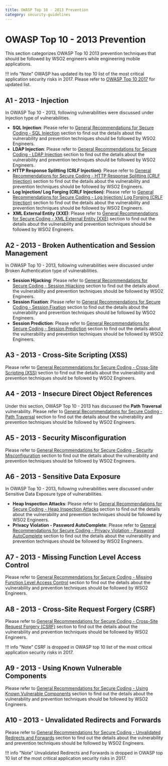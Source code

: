 ```yaml
---
title: OWASP Top 10 - 2013 Prevention
category: security-guidelines
---
```


# OWASP Top 10 - 2013 Prevention

This section categorizes OWASP Top 10 2013 prevention techniques that should be followed by WSO2 engineers while engineering mobile applications.

!!! info "Note"
    OWASP has updated its top 10 list of the most critical application security risks in 2017. Please refer to [OWASP Top 10 2017](/security-guidelines/secure-engineering-guidelines/secure-coding-guidlines/owasp-t10-2017-prevention/) for updated list.


## A1 - 2013 - Injection
In OWASP Top 10 - 2013, following vulnerabilities were discussed under Injection type of vulnerabilities.  

* **SQL Injection**: Please refer to [General Recommendations for Secure Coding - SQL Injection](/security-guidelines/secure-engineering-guidelines/secure-coding-guidlines/general-recommendations-for-secure-coding/#sql-injection) section to find out the details about the vulnerability and prevention techniques should be followed by WSO2 Engineers.
* **LDAP Injection**: Please refer to [General Recommendations for Secure Coding - LDAP Injection](/security-guidelines/secure-engineering-guidelines/secure-coding-guidlines/general-recommendations-for-secure-coding/#ldap-injection) section to find out the details about the vulnerability and prevention techniques should be followed by WSO2 Engineers.
* **HTTP Response Splitting (CRLF Injection)**: Please refer to [General Recommendations for Secure Coding - HTTP Response Splitting (CRLF Injection)](/security-guidelines/secure-engineering-guidelines/secure-coding-guidlines/general-recommendations-for-secure-coding/#http-response-splitting-crlf-injection) section to find out the details about the vulnerability and prevention techniques should be followed by WSO2 Engineers.
* **Log Injection/ Log Forging (CRLF Injection)**: Please refer to [General Recommendations for Secure Coding - Log Injection/ Log Forging (CRLF Injection)](/security-guidelines/secure-engineering-guidelines/secure-coding-guidlines/general-recommendations-for-secure-coding/#log-injection-log-forging-crlf-injection) section to find out the details about the vulnerability and prevention techniques should be followed by WSO2 Engineers.
* **XML External Entity (XXE)**: Please refer to [General Recommendations for Secure Coding - XML External Entity (XXE)](/security-guidelines/secure-engineering-guidelines/secure-coding-guidlines/general-recommendations-for-secure-coding/#xml-external-entity-xxe) section to find out the details about the vulnerability and prevention techniques should be followed by WSO2 Engineers.


## A2 - 2013 - Broken Authentication and Session Management
In OWASP Top 10 - 2013, following vulnerabilities were discussed under Broken Authentication type of vulnerabilities.  

* **Session Hijacking**: Please refer to [General Recommendations for Secure Coding - Session Hijacking](/security-guidelines/secure-engineering-guidelines/secure-coding-guidlines/general-recommendations-for-secure-coding/#session-hijacking) section to find out the details about the vulnerability and prevention techniques should be followed by WSO2 Engineers.
* **Session Fixation**: Please refer to [General Recommendations for Secure Coding - Session Fixation](/security-guidelines/secure-engineering-guidelines/secure-coding-guidlines/general-recommendations-for-secure-coding/#session-fixation) section to find out the details about the vulnerability and prevention techniques should be followed by WSO2 Engineers.
* **Session Prediction**: Please refer to [General Recommendations for Secure Coding - Session Prediction](/security-guidelines/secure-engineering-guidelines/secure-coding-guidlines/general-recommendations-for-secure-coding/#session-prediction) section to find out the details about the vulnerability and prevention techniques should be followed by WSO2 Engineers.


## A3 - 2013 - Cross-Site Scripting (XSS)
Please refer to [General Recommendations for Secure Coding - Cross-Site Scripting (XSS)](/security-guidelines/secure-engineering-guidelines/secure-coding-guidlines/general-recommendations-for-secure-coding/#cross-site-scripting-xss) section to find out the details about the vulnerability and prevention techniques should be followed by WSO2 Engineers.


## A4 - 2013 - Insecure Direct Object References
Under this section, OWASP Top 10 - 2013 has discussed the **Path Traversal** vulnerability. Please refer to [General Recommendations for Secure Coding - Path Traversal](/security-guidelines/secure-engineering-guidelines/secure-coding-guidlines/general-recommendations-for-secure-coding/#path-traversal) section to find out the details about the vulnerability and prevention techniques should be followed by WSO2 Engineers.


## A5 - 2013 - Security Misconfiguration
Please refer to [General Recommendations for Secure Coding - Security Misconfiguration](/security-guidelines/secure-engineering-guidelines/secure-coding-guidlines/general-recommendations-for-secure-coding/#security-misconfiguration) section to find out the details about the vulnerability and prevention techniques should be followed by WSO2 Engineers.


## A6 - 2013 - Sensitive Data Exposure
In OWASP Top 10 - 2013, following vulnerabilities were discussed under Sensitive Data Exposure type of vulnerabilities.  

* **Heap Inspection Attacks**: Please refer to [General Recommendations for Secure Coding - Heap Inspection Attacks](/security-guidelines/secure-engineering-guidelines/secure-coding-guidlines/general-recommendations-for-secure-coding/#heap-inspection-attacks) section to find out the details about the vulnerability and prevention techniques should be followed by WSO2 Engineers.
* **Privacy Violation - Password AutoComplete**: Please refer to [General Recommendations for Secure Coding - Privacy Violation - Password AutoComplete](/security-guidelines/secure-engineering-guidelines/secure-coding-guidlines/general-recommendations-for-secure-coding/#privacy-violation-password-autocomplete) section to find out the details about the vulnerability and prevention techniques should be followed by WSO2 Engineers.


## A7 - 2013 - Missing Function Level Access Control
Please refer to [General Recommendations for Secure Coding - Missing Function Level Access Control](/security-guidelines/secure-engineering-guidelines/secure-coding-guidlines/general-recommendations-for-secure-coding/#missing-function-level-access-control) section to find out the details about the vulnerability and prevention techniques should be followed by WSO2 Engineers.


## A8 - 2013 - Cross-Site Request Forgery (CSRF)
Please refer to [General Recommendations for Secure Coding - Cross-Site Request Forgery (CSRF)](/security-guidelines/secure-engineering-guidelines/secure-coding-guidlines/general-recommendations-for-secure-coding/#cross-site-request-forgery-csrf) section to find out the details about the vulnerability and prevention techniques should be followed by WSO2 Engineers.

!!! info "Note"
    CSRF is dropped in OWASP top 10 list of the most critical application security risks in 2017.


## A9 - 2013 - Using Known Vulnerable Components
Please refer to [General Recommendations for Secure Coding - Using Known Vulnerable Components](/security-guidelines/secure-engineering-guidelines/secure-coding-guidlines/general-recommendations-for-secure-coding/#using-known-vulnerable-components) section to find out the details about the vulnerability and prevention techniques should be followed by WSO2 Engineers.


## A10 - 2013 - Unvalidated Redirects and Forwards
Please refer to [General Recommendations for Secure Coding - Unvalidated Redirects and Forwards](/security-guidelines/secure-engineering-guidelines/secure-coding-guidlines/general-recommendations-for-secure-coding/#unvalidated-redirects-and-forwards) section to find out the details about the vulnerability and prevention techniques should be followed by WSO2 Engineers.

!!! info "Note"
    Unvalidated Redirects and Forwards is dropped in OWASP top 10 list of the most critical application security risks in 2017.
